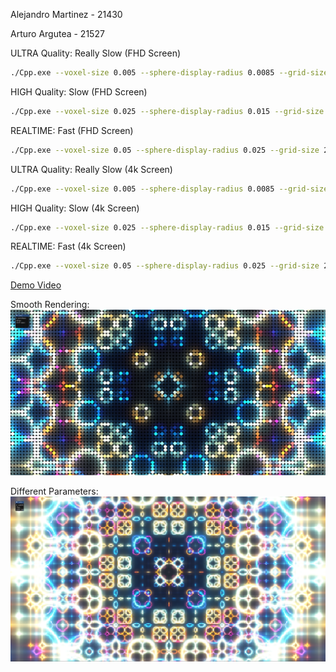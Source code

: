 Alejandro Martinez - 21430

Arturo Argutea - 21527


ULTRA Quality: Really Slow (FHD Screen)
```bash
./Cpp.exe --voxel-size 0.005 --sphere-display-radius 0.0085 --grid-size 2.0 --iterations 4 --render-scale 0.25
```
HIGH Quality: Slow (FHD Screen)
```bash
./Cpp.exe --voxel-size 0.025 --sphere-display-radius 0.015 --grid-size 2.0 --iterations 4 --render-scale 0.5
```
REALTIME: Fast (FHD Screen)
```bash
./Cpp.exe --voxel-size 0.05 --sphere-display-radius 0.025 --grid-size 2.0 --iterations 4 --render-scale 0.5
```


ULTRA Quality: Really Slow (4k Screen)
```bash
./Cpp.exe --voxel-size 0.005 --sphere-display-radius 0.0085 --grid-size 2.0 --iterations 4 --render-scale 0.125
```
HIGH Quality: Slow (4k Screen)
```bash
./Cpp.exe --voxel-size 0.025 --sphere-display-radius 0.015 --grid-size 2.0 --iterations 4 --render-scale 0.25
```
REALTIME: Fast (4k Screen)
```bash
./Cpp.exe --voxel-size 0.05 --sphere-display-radius 0.025 --grid-size 2.0 --iterations 4 --render-scale 0.25
```

[Demo Video](Demo.mp4)

Smooth Rendering:
![alt text](image.png)

Different Parameters:
![alt text](image-1.png)